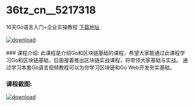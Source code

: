 # 36tz_cn__5217318
16天Go语言入门+企业实操教程
[下载地址](http://www.36tz.cn/article/5217318 "下载地址")
<br/></br>[![download](http://36tz.cn/muke_img/2020_12_1-140-300x161.png "下载地址")](http://www.36tz.cn/article/5217318 "下载地址")
<br/></br>### 课程介绍:
此课程是介绍Go和区块链基础的课程，希望大家能通过此课程学习Go和区块链基础，后面接着推出区块链实战课程，将带领大家基础与实战。
通过学习本套Go语言视频教程可以为你学习区块链和Go Web开发夯实基础。

### 课程截图:
[![download](http://36tz.cn/muke_img/2020_12_2-134.png "下载地址")](http://www.36tz.cn/article/5217318 "下载地址")
